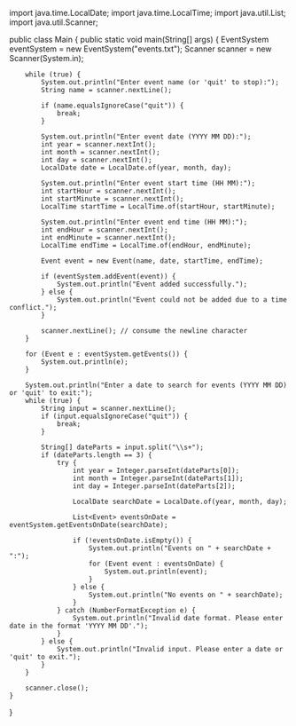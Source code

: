 import java.time.LocalDate;
import java.time.LocalTime;
import java.util.List;
import java.util.Scanner;

public class Main {
    public static void main(String[] args) {
        EventSystem eventSystem = new EventSystem("events.txt");
        Scanner scanner = new Scanner(System.in);

        while (true) {
            System.out.println("Enter event name (or 'quit' to stop):");
            String name = scanner.nextLine();

            if (name.equalsIgnoreCase("quit")) {
                break;
            }

            System.out.println("Enter event date (YYYY MM DD):");
            int year = scanner.nextInt();
            int month = scanner.nextInt();
            int day = scanner.nextInt();
            LocalDate date = LocalDate.of(year, month, day);

            System.out.println("Enter event start time (HH MM):");
            int startHour = scanner.nextInt();
            int startMinute = scanner.nextInt();
            LocalTime startTime = LocalTime.of(startHour, startMinute);

            System.out.println("Enter event end time (HH MM):");
            int endHour = scanner.nextInt();
            int endMinute = scanner.nextInt();
            LocalTime endTime = LocalTime.of(endHour, endMinute);

            Event event = new Event(name, date, startTime, endTime);

            if (eventSystem.addEvent(event)) {
                System.out.println("Event added successfully.");
            } else {
                System.out.println("Event could not be added due to a time conflict.");
            }

            scanner.nextLine(); // consume the newline character
        }

        for (Event e : eventSystem.getEvents()) {
            System.out.println(e);
        }

        System.out.println("Enter a date to search for events (YYYY MM DD) or 'quit' to exit:");
        while (true) {
            String input = scanner.nextLine();
            if (input.equalsIgnoreCase("quit")) {
                break;
            }

            String[] dateParts = input.split("\\s+");
            if (dateParts.length == 3) {
                try {
                    int year = Integer.parseInt(dateParts[0]);
                    int month = Integer.parseInt(dateParts[1]);
                    int day = Integer.parseInt(dateParts[2]);

                    LocalDate searchDate = LocalDate.of(year, month, day);

                    List<Event> eventsOnDate = eventSystem.getEventsOnDate(searchDate);

                    if (!eventsOnDate.isEmpty()) {
                        System.out.println("Events on " + searchDate + ":");
                        for (Event event : eventsOnDate) {
                            System.out.println(event);
                        }
                    } else {
                        System.out.println("No events on " + searchDate);
                    }
                } catch (NumberFormatException e) {
                    System.out.println("Invalid date format. Please enter date in the format 'YYYY MM DD'.");
                }
            } else {
                System.out.println("Invalid input. Please enter a date or 'quit' to exit.");
            }
        }

        scanner.close();
    }
}
